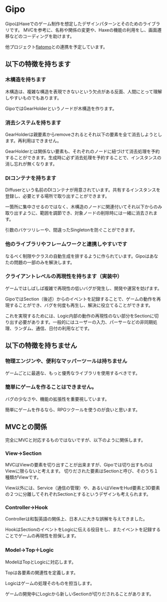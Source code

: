 # Gipo

GipoはHaxeでのゲーム制作を想定したデザインパターンとそのためのライブラリです。
MVCを参考に、名称や関係の変更や、Haxeの機能の利用をし、画面遷移などのコーディングを助けます。

他プロジェクト[flatomo](https://github.com/tmskst/flatomo)との連携を予定しています。

## 以下の特徴を持ちます

### 木構造を持ちます

木構造は、複雑な構造を表現できないという欠点がある反面、人間にとって理解しやすいものでもあります。

GipoではGearHolderというノードが木構造を作ります。

### 消去システムを持ちます

GearHolderは親要素からremoveされるとそれ以下の要素を全て消去しようとします。再利用はできません。

GearHolderとは関係ない要素も、それぞれのノードに紐づけて消去処理を予約することができます。生成時に必ず消去処理を予約することで、インスタンスの消し忘れが無くなります。

### DIコンテナを持ちます

Diffuserという名前のDIコンテナが用意されています。共有するインスタンスを登録し、必要とする場所で取り出すことができます。

一箇所に集中させるのではなく、木構造のノードに関連付いてそれ以下からのみ取り出すように、範囲を調節でき、対象ノードの削除時には一緒に消去されます。

引数のバケツリレーや、間違ったSingletonを防ぐことができます。

### 他のライブラリやフレームワークと連携しやすいです

なるべく制限やクラスの自動生成を排するように作られています。Gipoはあなたの問題の一部のみを解決します。

### クライアントレベルの再現性を持ちます（実装中）

ゲームではしばしば複雑で再現性の低いバグが発生し、開発や運営を妨げます。

GipoではSection（後述）からのイベントを記録することで、ゲームの動作を再現することができ、バグを何度も再生し、解決に役立てることができます。

これを実現するためには、Logic内部の動作の再現性のない部分をSectionに切り出す必要があります。一般的にはユーザーの入力、パーサーなどの非同期処理、ランダム、通信、日付の利用などです。

## 以下の特徴を持ちません

### 物理エンジンや、便利なマッパーツールは持ちません

ゲームごとに最適な、もっと優秀なライブラリを使用するべきです。

### 簡単にゲームを作ることはできません。

バグの少なさや、機能の拡張性を重要視しています。

簡単にゲームを作るなら、RPGツクールを使うのが良いと思います。

## MVCとの関係

完全にMVCと対応するものではないですが、以下のように関係します。

### View→Section

MVCはViewの要素を切り出すことが出来ますが、Gipoでは切り出すものはViewに限らないと考えます。
切りだされた要素はSectionと呼び、そのうち１種類がViewです。

View以外には、Service（通信の管理）や、あるいはViewをHud要素と3D要素の２つに分離してそれぞれSectionとするというデザインも考えられます。

### Controller→Hook

Controllerは和製英語の関係上、日本人に大きな誤解を与えてきました。

HookはSectionのイベントをLogicに伝える役目をし、またイベントを記録することでゲームの再現性を担保します。

### Model→Top＋Logic

ModelはTopとLogicに対応します。

Topは各要素の関連性を定義します。

Logicはゲームの処理そのものを担当します。

ゲームの開発中にLogicから新しいSectionが切りだされることがあります。
